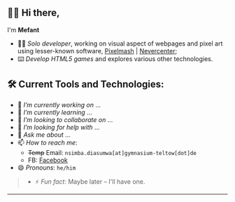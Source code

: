 ## 👋🏿 Hi there,
I'm **Mefant**

* 👦🏿 *Solo developer*, working on visual aspect of webpages and pixel art using lesser-known software, [Pixelmash](https://nevercenter.com/pixelmash/ "Pixelmash by Nevercenter") | [Nevercenter](https://nevercenter.com/ "Nevercenter");
* ⌨️ *Develop HTML5 games* and explores various other technologies.

## 🛠️ Current Tools and Technologies:


* 🔭 _I’m currently working on_ ...
* 🌱 _I’m currently learning_ ...
* 👯 _I’m looking to collaborate on_ ...
* 🤔 _I’m looking for help with_ ...
* 💬 _Ask me about_ ...
* 📫 _How to reach me_:
  * ~~Temp~~ Email: `nsimba.diasumwa[at]gymnasium-teltow[dot]de`
  * FB: [Facebook](https://www.facebook.com/dieter.bodof "My Facebook Profile")
* 😄 *Pronouns*: `he/him`
> * ⚡ _Fun fact_: Maybe later – I'll have one.

* * *
<!--TODO: Add more **stuff** but not necessarily update sections regularly-->
